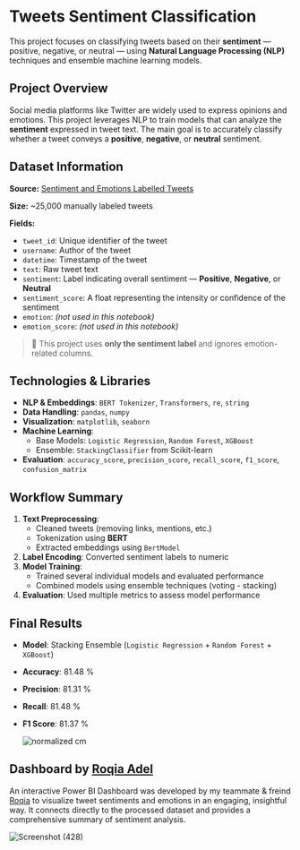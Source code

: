# Tweets Sentiment Classification

This project focuses on classifying tweets based on their **sentiment** — positive, negative, or neutral — using **Natural Language Processing (NLP)** techniques and ensemble machine learning models.

## Project Overview

Social media platforms like Twitter are widely used to express opinions and emotions. This project leverages NLP to train models that can analyze the **sentiment** expressed in tweet text. The main goal is to accurately classify whether a tweet conveys a **positive**, **negative**, or **neutral** sentiment.


## Dataset Information

**Source:** [Sentiment and Emotions Labelled Tweets](https://www.kaggle.com/datasets/ankitkumar2635/sentiment-and-emotions-of-tweets) 

**Size:** ~25,000 manually labeled tweets  

**Fields:**
- `tweet_id`: Unique identifier of the tweet  
- `username`: Author of the tweet  
- `datetime`: Timestamp of the tweet  
- `text`: Raw tweet text  
- `sentiment`: Label indicating overall sentiment — **Positive**, **Negative**, or **Neutral**  
- `sentiment_score`: A float representing the intensity or confidence of the sentiment  
- `emotion`: *(not used in this notebook)*  
- `emotion_score`: *(not used in this notebook)*  

> 📌 This project uses **only the sentiment label** and ignores emotion-related columns.

## Technologies & Libraries

- **NLP & Embeddings**: `BERT Tokenizer`, `Transformers`, `re`, `string`  
- **Data Handling**: `pandas`, `numpy`  
- **Visualization**: `matplotlib`, `seaborn`  
- **Machine Learning**:
  - Base Models: `Logistic Regression`, `Random Forest`, `XGBoost`
  - Ensemble: `StackingClassifier` from Scikit-learn  
- **Evaluation**: `accuracy_score`, `precision_score`, `recall_score`, `f1_score`, `confusion_matrix`

## Workflow Summary

1. **Text Preprocessing**:
   - Cleaned tweets (removing links, mentions, etc.)
   - Tokenization using **BERT**
   - Extracted embeddings using `BertModel`
2. **Label Encoding**: Converted sentiment labels to numeric
3. **Model Training**:
   - Trained several individual models and evaluated performance
   - Combined models using ensemble techniques (voting - stacking)
4. **Evaluation**: Used multiple metrics to assess model performance

## Final Results
- **Model**: Stacking Ensemble (`Logistic Regression` + `Random Forest` + `XGBoost`)
- **Accuracy**: 81.48 %
- **Precision**: 81.31 %
- **Recall**: 81.48 %
- **F1 Score**: 81.37 %

  ![normalized cm](https://github.com/user-attachments/assets/28d99d0a-6815-4ab0-99c4-1648233f02dc)


## Dashboard by [Roqia Adel](https://github.com/Roqia11)
An interactive Power BI Dashboard was developed by my teammate & freind [Roqia](https://github.com/Roqia11) to visualize tweet sentiments and emotions in an engaging, insightful way. It connects directly to the processed dataset and provides a comprehensive summary of sentiment analysis.

![Screenshot (428)](https://github.com/user-attachments/assets/d0aea940-c89d-423c-b44a-432448b80d49)

